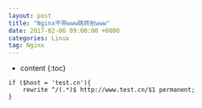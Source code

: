 ```yaml
---
layout: post
title: "Nginx不带www跳转到www"
date: 2017-02-06 09:00:00 +0800 
categories: Linux
tag: Nginx
---
```

* content
{:toc}

```
if ($host = 'test.cn'){
    rewrite ^/(.*)$ http://www.test.cn/$1 permanent;
}
```

